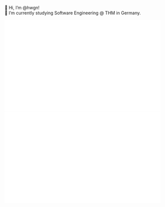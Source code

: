 👋 Hi, I’m @hwgn!    
🌱 I’m currently studying Software Engineering @ THM in Germany.

![](https://raw.githubusercontent.com/hwgn/github-stats/master/generated/overview.svg#gh-dark-mode-only)
![](https://raw.githubusercontent.com/hwgn/github-stats/master/generated/languages.svg#gh-dark-mode-only)

<!---
- 👋 Hi, I’m @pxnt
- 👀 I’m interested in ...
- 🌱 I’m currently learning ...
- 💞️ I’m looking to collaborate on ...
- 📫 How to reach me ...

pxnt/pxnt is a ✨ special ✨ repository because its `README.md` (this file) appears on your GitHub profile.
You can click the Preview link to take a look at your changes.
--->
